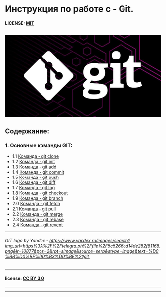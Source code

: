 # Инструкция по работе c - Git.

#### LICENSE: [MIT](./license.md)

![](./assets/17c86d4f862234bbc3a2f0a432a9f850.jpeg)
---
## Содержание:
### 1.  **Основные команды GIT:**
   +  1.1 [Команда - git clone](./clone.md)
   +  1.2 [Команда - git init](./init.md)
   +  1.3 [Команда - git add](./add.md)
   +  1.4 [Команда - git commit](./commit.md)
   +  1.5 [Команда - git push](./push.md)
   +  1.6 [Команда - git diff](./diff.md)
   +  1.7 [Команда - git log](./gitlog.md)
   +  1.8 [Команда - git checkout](./checkout.md)
   +  1.9 [Команда - git branch](./branch.md)
   +  2.0 [Команда - git fetch](./fetch.md)
   +  2.1 [Команда - git pull](./pull.md)
   +  2.2 [Команда - git merge](./merge.md)
   +  2.3 [Команда - git rebase](./rebase.md)
   +  2.4 [Команда - git revent](./revent.md)

---

###### GIT logo by Yandex - https://www.yandex.ru/images/search?img_url=https%3A%2F%2Ftelegra.ph%2Ffile%2F5c5266cd14de282f81168.png&lr=10877&pos=2&rpt=simage&source=serp&stype=image&text=%D0%BB%D0%BE%D0%B3%D0%BE%20git, 
---
#### license: [CC BY 3.0](https://creativecommons.org/license/by/3.0/) 
---
---